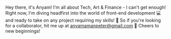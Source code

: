 Hey there, it's Anyam! 
I'm all about Tech, Art & Finance - I can't get enough! 
Right now, I'm diving headfirst into the world of front-end development 💻 and ready to take on any project requiring my skills! 💪
So if you're looking for a collaborator, hit me up at anyamamanpeter@gmail.com 📧 
Cheers to new beginnings!
